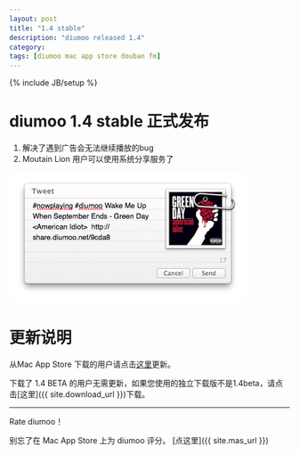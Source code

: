 ```yaml
---
layout: post
title: "1.4 stable"
description: "diumoo released 1.4"
category: 
tags: [diumoo mac app store douban fm]
---
```

{% include JB/setup %}

# diumoo 1.4 stable 正式发布

1. 解决了遇到广告会无法继续播放的bug
2. Moutain Lion 用户可以使用系统分享服务了

![sharing](/static/posts/sharing.png)

# 更新说明
从Mac App Store 下载的用户请点击[这里](macappstore://showUpdatesPage)更新。

下载了 1.4 BETA 的用户无需更新，如果您使用的独立下载版不是1.4beta，请点击[这里]({{ site.download_url }})下载。

<hr/>

Rate diumoo！

别忘了在 Mac App Store 上为 diumoo 评分。
[点这里]({{ site.mas_url }})
